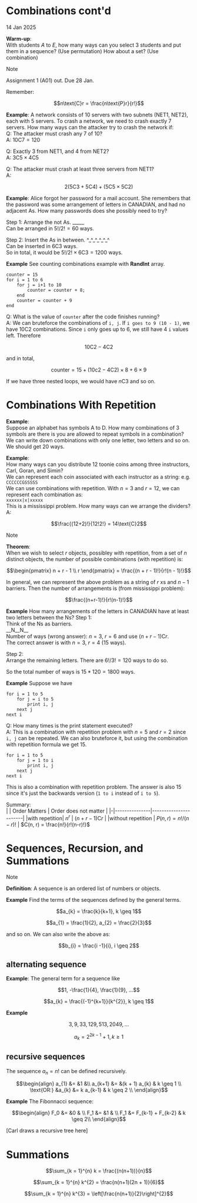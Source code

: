 Combinations cont'd
==
14 Jan 2025
 
**Warm-up**:  
With students $A$ to $E$, how many ways can you select 3 students and put them in a sequence?
(Use permutation) How about a set? (Use combination)

> [!note]
> Assignment 1 (A01) out. Due 28 Jan.

Remember:
```math
n\text{C}r = \frac{n\text{P}r}{r!}
```

**Example**:
A network consists of 10 servers with two subnets (NET1, NET2), each with 5 servers.
To crash a network, we need to crash exactly 7 servers.
How many ways can the attacker try to crash the network if:  
Q: The attacker must crash any 7 of 10?  
A: $10\text{C}7 = 120$  

Q: Exactly 3 from NET1, and 4 from NET2?  
A: $3\text{C}5 \times 4\text{C}5$  

Q: The attacker must crash at least three servers from NET1?  
A: 
```math
2(5\text{C}3 + 5\text{C}4) + (5\text{C}5 \times 5\text{C}2)
```

**Example**:
Alice forgot her password for a mail account.
She remembers that the password was some arrangement of letters in CANADIAN, and had no adjacent As.
How many passwords does she possibly need to try?

Step 1: Arrange the not As.
\_\_\_\_\_  
Can be arranged in $5!/2! = 60$ ways.  

Step 2: Insert the As in between.
\^\_\^\_\^\_\^\_\^\_\^  
Can be inserted in $6\text{C}3$ ways.  
So in total, it would be $5!/2! \times 6\text{C}3 = 1200$ ways.

**Example** See counting combinations example with **RandInt** array.
```
counter = 15
for i = 1 to 6
    for j = i+1 to 10 
        counter = counter + 8;
    end
    counter = counter + 9
end
```
Q: What is the value of `counter` after the code finishes running?  
A: We can bruteforce the combinations of `i, j`. 
If `i goes to 9 (10 - 1)`, we have $10\text{C}2$ combinations.
Since `i` only goes up to 6, we still have 4 `i` values left.
Therefore
```math
10\text{C}2 - 4\text{C}2
```
and in total,
```math
\text{counter} = 15 + (10\text{c}2 - 4\text{C}2) \times 8 + 6\times9
```

If we have three nested loops, we would have $n\text{C}3$ and so on.

# Combinations With Repetition
**Example**:  
Suppose an alphabet has symbols A to D.
How many combinations of 3 symbols are there is you are allowed to repeat symbols in a combination?  
We can write down combinations with only one letter, two letters and so on. 
We should get 20 ways.

**Example**:  
How many ways can you distribute 12 toonie coins among three instructors, Carl, Goran, and Simin?  
We can represent each coin associated with each instructor as a string: 
e.g. `CCCCCCGSSSSS`  
We can use combinations with repetition.
With $n=3$ and $r=12$, we can represent each combination as:  
`xxxxxx|x|xxxxx`  
This is a mississippi problem.
How many ways can we arrange the dividers?  
A: 
```math
\frac{(12+2)!}{12!2!} = 14\text{C}2
```

> [!note]
> **Theorem**:  
> When we wish to select $r$ objects, possibley with repetition, from a set of $n$ distinct objects, the number of possible combinations
> (with repetition) is:  
> ```math
> \begin{pmatrix}
> n + r - 1 \\ 
> r
> \end{pmatrix}
> = \frac{(n + r - 1)!}{r!(n - 1)!}
> ```

In general, we can represent the above problem as a string of $r$ xs and $n-1$ barriers.
Then the number of arrangements is (from mississippi problem):  
```math
\frac{(n+r-1)!}{r!(n-1)!}
```

**Example** How many arrangements of the letters in CANADIAN have at least two letters between the Ns?
Step 1:  
Think of the Ns as barriers.  
\_\_N\_\_N\_\_  
Number of ways (wrong answer): $n = 3$, $r = 6$ and use $(n + r - 1)\text{C}r$.  
The correct answer is with $n=3$, $r=4$ (15 ways).

Step 2:  
Arrange the remaining letters.
There are $6!/3! = 120$ ways to do so.

So the total number of ways is $15 * 120 = 1800$ ways. 

**Example** Suppose we have 
```
for i = 1 to 5
    for j = i to 5
        print i, j
    next j
next i
```
Q: How many times is the print statement executed?  
A: This is a combination with repetition problem with $n = 5$ and $r = 2$ since `i, j` can be repeated.
We can also bruteforce it, but using the combination with repetition formula we get 15.

```
for i = 1 to 5
    for j = 1 to i
        print i, j
    next j
next i
```
This is also a combination with repetition problem.
The answer is also 15 since it's just the backwards version (`1 to i` instead of `i to 5`).

Summary:  
| | Order Matters | Order does not matter |
|-|---------------|-----------------------|
|with repetition| $n^r$ | $(n + r - 1) \text{C} r$ |
|without repetition | $P(n, r) = n!/(n-r)!$ | $C(n, r) = \frac{n!}{r!(n-r)!}$

# Sequences, Recursion, and Summations

> [!note]
> **Definition**: A sequence is an ordered list of numbers or objects.

**Example** Find the terms of the sequences defined by the general terms.
```math
a_{k} = \frac{k}{k+1}, k \geq 1
```

```math
a_{1} = \frac{1}{2}, a_{2} = \frac{2}{3}
```
and so on.
We can also write the above as:
```math
b_{i} = \frac{i -1}{i}, i \geq 2
```

## alternating sequence
**Example**: The general term for a sequence like
```math
1, -\frac{1}{4}, \frac{1}{9}, ...
```

```math
a_{k} = \frac{(-1)^{k+1}}{k^{2}}, k \geq 1
```

**Example**
```math
3, 9, 33, 129, 513, 2049 , \ldots
```

```math
a_{k} = 2^{2k-1} + 1, k \geq 1
```

## recursive sequences
The sequence $a_{n} = n!$ can be defined recursively.
```math
\begin{align}
a_{1} &= &1 &\\
a_{k+1} &= &(k + 1) a_{k} & k \geq 1 \\
\text{OR:} &a_{k} &= k a_{k-1} & k \geq 2 \\
\end{align}
```

**Example** The Fibonnacci sequence:  
```math
\begin{align}
F_0 &= &0 & \\
F_1 &= &1 & \\ 
F_1 &= F_{k-1} + F_{k-2} & k \geq 2\\ 
\end{align}
```

\[Carl draws a recursive tree here\]

# Summations
```math
\sum_{k = 1}^{n} k  = \frac{(n(n+1))}{n}
```

```math
\sum_{k = 1}^{n} k^{2} = \frac{n(n+1)(2n + 1)}{6}
```

```math
\sum_{k = 1}^{n} k^{3} = \left[\frac{n(n+1)}{2}\right]^{2}
```

